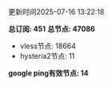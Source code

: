 更新时间2025-07-16 13:22:18

**总订阅: 451**
**总节点: 47086**
- vless节点: 18664
- hysteria2节点: 11

**google ping有效节点: 14**
